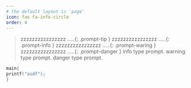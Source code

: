 ```yaml
---
# the default layout is 'page'
icon: fas fa-info-circle
order: 4
---
```


> zzzzzzzzzzzzzzzz .....{: .prompt-tip }
> zzzzzzzzzzzzzzzz .....{: .prompt-info }
> zzzzzzzzzzzzzzzz .....{: .prompt-waring }
> zzzzzzzzzzzzzzzz .....{: .prompt-danger }
> info type prompt.
> warning type prompt.
> danger type prompt.

```c
main{
printf("asdf");
}
```
